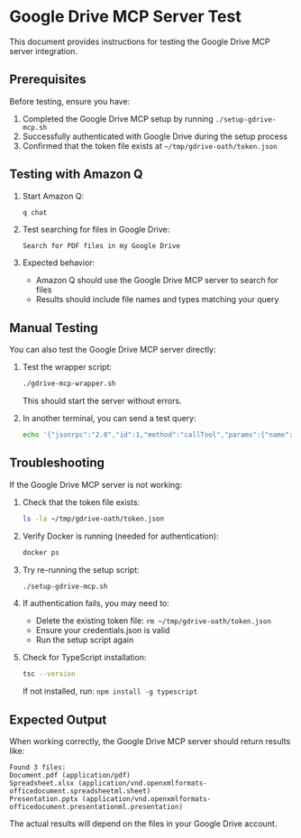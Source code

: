 # Google Drive MCP Server Test

This document provides instructions for testing the Google Drive MCP server integration.

## Prerequisites

Before testing, ensure you have:

1. Completed the Google Drive MCP setup by running `./setup-gdrive-mcp.sh`
2. Successfully authenticated with Google Drive during the setup process
3. Confirmed that the token file exists at `~/tmp/gdrive-oath/token.json`

## Testing with Amazon Q

1. Start Amazon Q:
   ```bash
   q chat
   ```

2. Test searching for files in Google Drive:
   ```
   Search for PDF files in my Google Drive
   ```

3. Expected behavior:
   - Amazon Q should use the Google Drive MCP server to search for files
   - Results should include file names and types matching your query

## Manual Testing

You can also test the Google Drive MCP server directly:

1. Test the wrapper script:
   ```bash
   ./gdrive-mcp-wrapper.sh
   ```
   
   This should start the server without errors.

2. In another terminal, you can send a test query:
   ```bash
   echo '{"jsonrpc":"2.0","id":1,"method":"callTool","params":{"name":"search","arguments":{"query":"test"}}}' | nc -N localhost 3000
   ```

## Troubleshooting

If the Google Drive MCP server is not working:

1. Check that the token file exists:
   ```bash
   ls -la ~/tmp/gdrive-oath/token.json
   ```

2. Verify Docker is running (needed for authentication):
   ```bash
   docker ps
   ```

3. Try re-running the setup script:
   ```bash
   ./setup-gdrive-mcp.sh
   ```

4. If authentication fails, you may need to:
   - Delete the existing token file: `rm ~/tmp/gdrive-oath/token.json`
   - Ensure your credentials.json is valid
   - Run the setup script again

5. Check for TypeScript installation:
   ```bash
   tsc --version
   ```
   
   If not installed, run: `npm install -g typescript`

## Expected Output

When working correctly, the Google Drive MCP server should return results like:

```
Found 3 files:
Document.pdf (application/pdf)
Spreadsheet.xlsx (application/vnd.openxmlformats-officedocument.spreadsheetml.sheet)
Presentation.pptx (application/vnd.openxmlformats-officedocument.presentationml.presentation)
```

The actual results will depend on the files in your Google Drive account.
